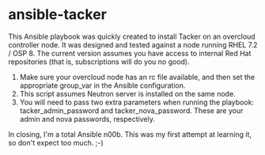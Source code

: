 # ansible-tacker

This Ansible playbook was quickly created to install Tacker on an overcloud controller node.  It was designed and tested against a node running RHEL 7.2 / OSP 8.  The current version assumes you have access to internal Red Hat repositories (that is, subscriptions will do you no good).

1. Make sure your overcloud node has an rc file available, and then set the appropriate group_var in the Ansible configuration.
2. This script assumes Neutron server is installed on the same node.
3. You will need to pass two extra parameters when running the playbook: tacker_admin_password and tacker_nova_password.  These are your admin and nova passwords, respectively.

In closing, I'm a total Ansible n00b.  This was my first attempt at learning it, so don't expect too much. ;-)
